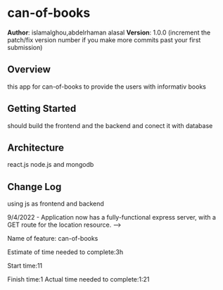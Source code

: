 # can-of-books

**Author**: islamalghou,abdelrhaman alasal
**Version**: 1.0.0 (increment the patch/fix version number if you make more commits past your first submission)

## Overview

this app for can-of-books to provide the users with informativ books 

## Getting Started
should build the frontend and the backend and conect it with database

## Architecture
react.js node.js
and mongodb
## Change Log
using js as frontend and backend

9/4/2022 - Application now has a fully-functional express server, with a GET route for the location resource. -->

Name of feature: can-of-books

Estimate of time needed to complete:3h

Start time:11

Finish time:1
Actual time needed to complete:1:21


